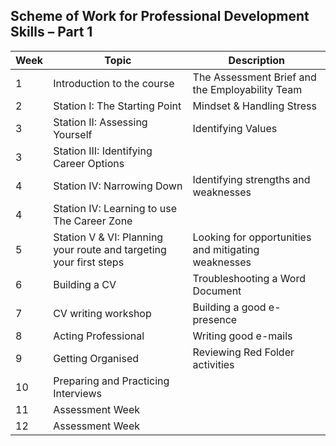 ## Scheme of Work for Professional Development Skills – Part 1

| Week | Topic | Description |
|------|-------|------|
|1|	Introduction to the course | The Assessment Brief and the Employability Team |
|2|	Station I: The Starting Point | Mindset & Handling Stress
|3|	Station II: Assessing Yourself |Identifying Values|	Station III: Identifying Career Options |
|3|	Station III: Identifying Career Options |
|4|	Station IV: Narrowing Down | Identifying strengths and weaknesses |	Learning to use The Career Zone
|4|	Station IV: Learning to use The Career Zone|
|5|	Station V & VI: Planning your route and targeting your first steps | Looking for opportunities and mitigating weaknesses |
|6|	Building a CV| 	Troubleshooting a Word Document|
|7|	CV writing workshop|	Building a good e-presence|
|8|	Acting Professional |	Writing good e-mails |
|9|	Getting Organised |Reviewing Red Folder activities|Looking at the Marking Criteria| Organising spoken responses |
|10| Preparing and Practicing Interviews |
|11| Assessment Week |
|12| Assessment Week |
